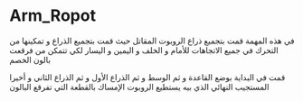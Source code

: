 # Arm_Ropot
 في هذه المهمة قمت بتجميع ذراع الروبوت المقاتل حيث قمت 
 بتجميع الذراع و تمكينها من التحرك في جميع الاتجاهات للأمام و الخلف و اليمين و اليسار لكي تتمكن من فرقعت بالون الخصم

قمت في البداية بوضع القاعدة و ثم الوسط و ثم الذراع الأول و ثم الذراع الثاني و أخيرا المستجيب النهائي الذي بيه يستطيع الروبوت الإمساك بالقطعة التي تفرقع البالون
